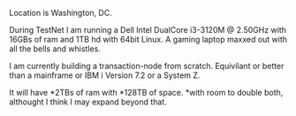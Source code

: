 Location is Washington, DC.

During TestNet I am running a Dell Intel DualCore i3-3120M @ 2.50GHz with 16GBs of ram and 1TB hd with 64bit Linux. A gaming laptop maxxed out with all the bells and whistles.

I am currently building a transaction-node from scratch. Equivilant or better than a mainframe or IBM i Version 7.2 or a System Z. 

It will have *2TBs of ram with *128TB of space. *with room to double both, althought I think I may expand beyond that.

